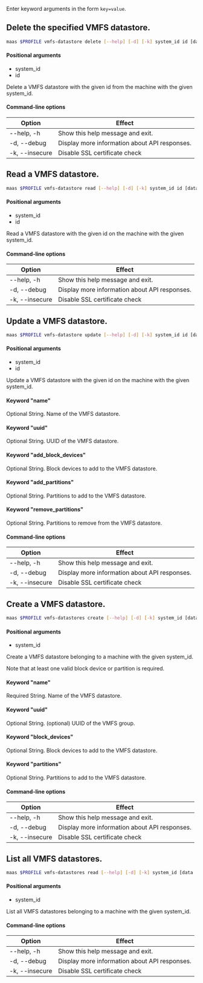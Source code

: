 Enter keyword arguments in the form `key=value`.

## Delete the specified VMFS datastore.

```bash
maas $PROFILE vmfs-datastore delete [--help] [-d] [-k] system_id id [data ...]
```

#### Positional arguments
- system_id
- id

Delete a VMFS datastore with the given id from the machine with the given system_id.

#### Command-line options
| Option         | Effect                                        |
|----------------|-----------------------------------------------|
| --help, -h     | Show this help message and exit.              |
| -d, --debug    | Display more information about API responses. |
| -k, --insecure | Disable SSL certificate check                 |

## Read a VMFS datastore.

```bash
maas $PROFILE vmfs-datastore read [--help] [-d] [-k] system_id id [data ...]
```

#### Positional arguments
- system_id
- id

Read a VMFS datastore with the given id on the machine with the given system_id.

#### Command-line options
| Option | Effect |
|-----|-----|
| --help, -h | Show this help message and exit. |
| -d, --debug | Display more information about API responses. |
| -k, --insecure | Disable SSL certificate check |

## Update a VMFS datastore.

```bash
maas $PROFILE vmfs-datastore update [--help] [-d] [-k] system_id id [data ...]
```

#### Positional arguments
- system_id
- id


Update a VMFS datastore with the given id on the machine with the given system_id.

#### Keyword "name"
Optional String. Name of the VMFS datastore.

#### Keyword "uuid"
Optional String. UUID of the VMFS datastore.

#### Keyword "add_block_devices"
Optional String. Block devices to add to the VMFS datastore.

#### Keyword "add_partitions"
Optional String. Partitions to add to the VMFS datastore.

#### Keyword "remove_partitions"
Optional String. Partitions to remove from the VMFS datastore.

#### Command-line options
| Option | Effect |
|-----|-----|
| --help, -h | Show this help message and exit. |
| -d, --debug | Display more information about API responses. |
| -k, --insecure | Disable SSL certificate check |

## Create a VMFS datastore.

```bash
maas $PROFILE vmfs-datastores create [--help] [-d] [-k] system_id [data ...]
```

#### Positional arguments
- system_id


Create a VMFS datastore belonging to a machine with the given system_id.

Note that at least one valid block device or partition is required.

#### Keyword "name"
Required String. Name of the VMFS datastore.

#### Keyword "uuid"
Optional String. (optional) UUID of the VMFS group.

#### Keyword "block_devices"
Optional String. Block devices to add to the VMFS datastore.

#### Keyword "partitions"
Optional String. Partitions to add to the VMFS datastore.

#### Command-line options
| Option | Effect |
|-----|-----|
| --help, -h | Show this help message and exit. |
| -d, --debug | Display more information about API responses. |
| -k, --insecure | Disable SSL certificate check |

## List all VMFS datastores.

```bash
maas $PROFILE vmfs-datastores read [--help] [-d] [-k] system_id [data ...]
```

#### Positional arguments
- system_id

List all VMFS datastores belonging to a machine with the given system_id.

#### Command-line options
| Option | Effect |
|-----|-----|
| --help, -h | Show this help message and exit. |
| -d, --debug | Display more information about API responses. |
| -k, --insecure | Disable SSL certificate check |
